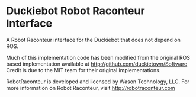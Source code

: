 # Duckiebot Robot Raconteur Interface
A Robot Raconteur interface for the Duckiebot that does not depend on ROS.

Much of this implementation code has been modified from the original ROS based implementation available at http://github.com/duckietown/Software
Credit is due to the MIT team for their original implementations.

RobotRaconteur is developed and licensed by Wason Technology, LLC. 
For more information on Robot Raconteur, visit http://robotraconteur.com

